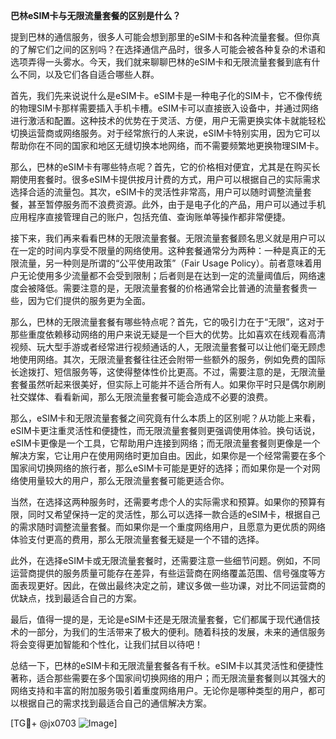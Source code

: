 **巴林eSIM卡与无限流量套餐的区别是什么？**

提到巴林的通信服务，很多人可能会想到那里的eSIM卡和各种流量套餐。但你真的了解它们之间的区别吗？在选择通信产品时，很多人可能会被各种复杂的术语和选项弄得一头雾水。今天，我们就来聊聊巴林的eSIM卡和无限流量套餐到底有什么不同，以及它们各自适合哪些人群。

首先，我们先来说说什么是eSIM卡。eSIM卡是一种电子化的SIM卡，它不像传统的物理SIM卡那样需要插入手机卡槽。eSIM卡可以直接嵌入设备中，并通过网络进行激活和配置。这种技术的优势在于灵活、方便，用户无需更换实体卡就能轻松切换运营商或网络服务。对于经常旅行的人来说，eSIM卡特别实用，因为它可以帮助你在不同的国家和地区无缝切换本地网络，而不需要频繁地更换物理SIM卡。

那么，巴林的eSIM卡有哪些特点呢？首先，它的价格相对便宜，尤其是在购买长期使用套餐时。很多eSIM卡提供按月计费的方式，用户可以根据自己的实际需求选择合适的流量包。其次，eSIM卡的灵活性非常高，用户可以随时调整流量套餐，甚至暂停服务而不浪费资源。此外，由于是电子化的产品，用户可以通过手机应用程序直接管理自己的账户，包括充值、查询账单等操作都非常便捷。

接下来，我们再来看看巴林的无限流量套餐。无限流量套餐顾名思义就是用户可以在一定的时间内享受不限量的网络使用。这种套餐通常分为两种：一种是真正的无限流量，另一种则是所谓的“公平使用政策”（Fair Usage Policy）。前者意味着用户无论使用多少流量都不会受到限制；后者则是在达到一定的流量阈值后，网络速度会被降低。需要注意的是，无限流量套餐的价格通常会比普通的流量套餐贵一些，因为它们提供的服务更为全面。

那么，巴林的无限流量套餐有哪些特点呢？首先，它的吸引力在于“无限”，这对于那些重度依赖移动网络的用户来说无疑是一个巨大的优势。比如喜欢在线观看高清视频、玩大型手游或者经常进行视频通话的人，无限流量套餐可以让他们毫无顾虑地使用网络。其次，无限流量套餐往往还会附带一些额外的服务，例如免费的国际长途拨打、短信服务等，这使得整体性价比更高。不过，需要注意的是，无限流量套餐虽然听起来很美好，但实际上可能并不适合所有人。如果你平时只是偶尔刷刷社交媒体、看看新闻，那么无限流量套餐可能会造成不必要的浪费。

那么，eSIM卡和无限流量套餐之间究竟有什么本质上的区别呢？从功能上来看，eSIM卡更注重灵活性和便捷性，而无限流量套餐则更强调使用体验。换句话说，eSIM卡更像是一个工具，它帮助用户连接到网络；而无限流量套餐则更像是一个解决方案，它让用户在使用网络时更加自由。因此，如果你是一个经常需要在多个国家间切换网络的旅行者，那么eSIM卡可能是更好的选择；而如果你是一个对网络使用量较大的用户，那么无限流量套餐可能更适合你。

当然，在选择这两种服务时，还需要考虑个人的实际需求和预算。如果你的预算有限，同时又希望保持一定的灵活性，那么可以选择一款合适的eSIM卡，根据自己的需求随时调整流量套餐。而如果你是一个重度网络用户，且愿意为更优质的网络体验支付更高的费用，那么无限流量套餐无疑是一个不错的选择。

此外，在选择eSIM卡或无限流量套餐时，还需要注意一些细节问题。例如，不同运营商提供的服务质量可能存在差异，有些运营商在网络覆盖范围、信号强度等方面表现更好。因此，在做出最终决定之前，建议多做一些功课，对比不同运营商的优缺点，找到最适合自己的方案。

最后，值得一提的是，无论是eSIM卡还是无限流量套餐，它们都属于现代通信技术的一部分，为我们的生活带来了极大的便利。随着科技的发展，未来的通信服务将会变得更加智能和个性化，让我们拭目以待吧！

总结一下，巴林的eSIM卡和无限流量套餐各有千秋。eSIM卡以其灵活性和便捷性著称，适合那些需要在多个国家间切换网络的用户；而无限流量套餐则以其强大的网络支持和丰富的附加服务吸引着重度网络用户。无论你是哪种类型的用户，都可以根据自己的需求找到最适合自己的通信解决方案。

[TG💪+ @jx0703 ![Image](https://github.com/user-attachments/assets/dbca1d08-cadb-493c-b0ec-ad6f7a83f270)]